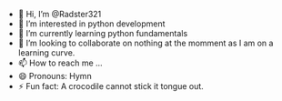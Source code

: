 - 👋 Hi, I’m @Radster321
- 👀 I’m interested in python development
- 🌱 I’m currently learning python fundamentals 
- 💞️ I’m looking to collaborate on nothing at the momment as I am on a learning curve.
- 📫 How to reach me ...
- 😄 Pronouns: Hymn
- ⚡ Fun fact: A crocodile cannot stick it tongue out. 

<!---
Radster321/Radster321 is a ✨ special ✨ repository because its `README.md` (this file) appears on your GitHub profile.
You can click the Preview link to take a look at your changes.
--->
